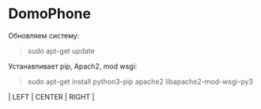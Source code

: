 # DomoPhone

Обновляем систему:
> sudo apt-get update

Устанавливает pip, Apach2, mod wsgi:
> sudo apt-get install python3-pip apache2 libapache2-mod-wsgi-py3


| LEFT | CENTER | RIGHT |
